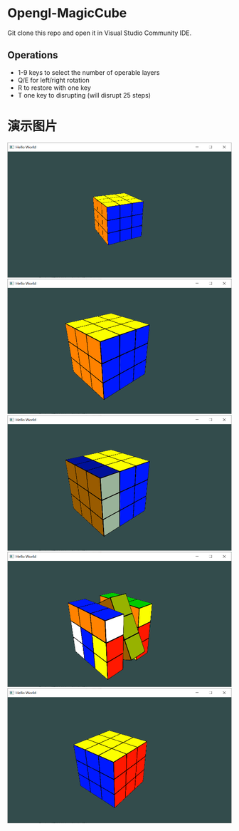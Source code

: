 # Opengl-MagicCube  
Git clone this repo and open it in Visual Studio Community IDE.
## Operations
- 1-9 keys to select the number of operable layers
- Q/E for left/right rotation
- R to restore with one key
- T one key to disrupting (will disrupt 25 steps)
# 演示图片
![1](https://github.com/bli23-01/MyMarkdownSrc/blob/main/OpenGL-MagicCube/1.png)
![2](https://github.com/bli23-01/MyMarkdownSrc/blob/main/OpenGL-MagicCube/2.png)
![3](https://github.com/bli23-01/MyMarkdownSrc/blob/main/OpenGL-MagicCube/3.png)
![4](https://github.com/bli23-01/MyMarkdownSrc/blob/main/OpenGL-MagicCube/4.png)
![5](https://github.com/bli23-01/MyMarkdownSrc/blob/main/OpenGL-MagicCube/5.png)
